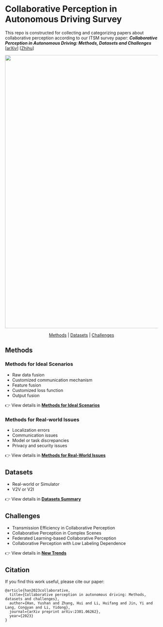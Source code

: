 #  Collaborative Perception in Autonomous Driving Survey

This repo is constructed for collecting and categorizing papers about collaborative perception according to our ITSM survey paper: 
***Collaborative Perception in Autonomous Driving: Methods, Datasets and Challenges*** [[arXiv](https://arxiv.org/abs/2301.06262)] [[Zhihu](https://zhuanlan.zhihu.com/p/644931857)]

<p align="center">
<img src="Figures/overview.png" width="900" alt="">
</p>

<div align="center">
<p align="center">
<a href="#methods">Methods</a> |
<a href="#datasets">Datasets</a> |
<a href="#challenges">Challenges</a>
</p>
</div>




## Methods
### Methods for Ideal Scenarios
- Raw data fusion
- Customized communication mechanism
- Feature fusion
- Customized loss function
- Output fusion

👉 View details in [**Methods for Ideal Scenarios**](ideal_scenarios_methods.md)

### Methods for Real-world Issues
- Localization errors
- Communication issues
- Model or task discrepancies
- Privacy and security issues

👉 View details in [**Methods for Real-World Issues**](real_world_methods.md)


## Datasets
- Real-world or Simulator
- V2V or V2I 

👉 View details in [**Datasets Summary**](dataset_summary.md)

## Challenges
- Transmission Efficiency in Collaborative Perception
- Collaborative Perception in Complex Scenes
- Federated Learning-based Collaborative Perception
- Collaborative Perception with Low Labeling Dependence

👉 View details in [**New Trends**](new_trends.md)

## Citation
If you find this work useful, please cite our paper:
```
@article{han2023collaborative,
  title={Collaborative perception in autonomous driving: Methods, datasets and challenges},
  author={Han, Yushan and Zhang, Hui and Li, Huifang and Jin, Yi and Lang, Congyan and Li, Yidong},
  journal={arXiv preprint arXiv:2301.06262},
  year={2023}
}
```

